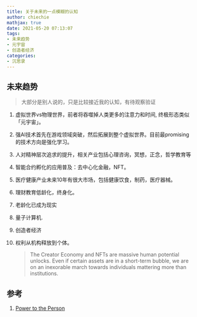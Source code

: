 ```yaml
---
title: 关于未来的一点模糊的认知
author: chiechie
mathjax: true
date: 2021-05-20 07:13:07
tags:
- 未来趋势
- 元宇宙
- 创造者经济
categories:
- 沉思录
---
```





## 未来趋势

> 大部分是别人说的，只是比较接近我的认知，有待观察验证

1. 虚拟世界vs物理世界，前者将吞噬掉人类更多的注意力和时间, 终极形态类似「元宇宙」。
3. 强AI技术首先在游戏领域突破，然后拓展到整个虚拟世界。目前最promising的技术方向是强化学习。
4. 人对精神层次追求的提升，相关产业包括心理咨询，冥想，正念，哲学教育等
5. 智能合约孵化的应用普及：去中心化金融，NFT。
6. 医疗健康产业未来10年有很大市场，包括健康饮食，制药，医疗器械。
7. 理财教育低龄化，终身化。
8. 老龄化已成为现实
9. 量子计算机.
10. 创造者经济
11. 权利从机构释放到个体。
    
    > The Creator Economy and NFTs are massive human potential unlocks. Even if certain assets are in a short-term bubble, we are on an inexorable march towards individuals mattering more than institutions.




## 参考
1. [Power to the Person](https://notboring.mirror.xyz/SPV_-bchriVn_ncDj8OgnLccSb5qAsU0sXNpg9y_UTk)